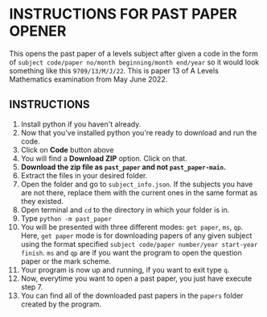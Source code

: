 # INSTRUCTIONS FOR PAST PAPER OPENER

This opens the past paper of a levels subject after given a code in the form of
`subject code/paper no/month beginning/month end/year` so it would look something like this
`9709/13/M/J/22`. This is paper 13 of A Levels Mathematics examination from May June 2022.

## INSTRUCTIONS

1. Install python if you haven't already.
2. Now that you've installed python you're ready to download and run the code.
3. Click on **Code** button above
4. You will find a **Download ZIP** option. Click on that.
5. **Download the zip file as `past_paper` and not `past_paper-main`.**
6. Extract the files in your desired folder.
7. Open the folder and go to `subject_info.json`. If the subjects you have are not there, replace them with the current ones in the same format as they existed.
8. Open terminal and `cd` to the directory in which your folder is in.
9. Type `python -m past_paper`
10. You will be presented with three different modes: `get paper`, `ms`, `qp`.
    Here, `get paper` mode is for downloading papers of any given subject using the format specified `subject code/paper number/year start-year finish`. `ms` and `qp` are if you want the program to open the question paper or the mark scheme.
11. Your program is now up and running, if you want to exit type `q`.
12. Now, everytime you want to open a past paper, you just have execute step 7.
13. You can find all of the downloaded past papers in the `papers` folder created by the program.
